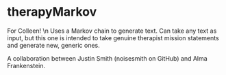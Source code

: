 # therapyMarkov
For Colleen! \n
Uses a Markov chain to generate text.
Can take any text as input, but this one is intended to take genuine therapist mission statements and generate new, 
generic ones.

A collaboration between Justin Smith (noisesmith on GitHub) and Alma Frankenstein.
